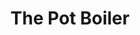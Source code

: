 ---
title: The Pot Boiler
year: 1923
opening_date: 1923-12-16
closing_date: 
layout: productions
featured_image: 
image_caption:
image_credit:
playbill:
category:
Theatre: Theatre Jacksonville
cast:
  Mr. Ruler: Carl Bohenberger
  Mrs. Pencil: Dore' Beauchamp-Nobbs
  Miss Ivory: Kathryn FitzSimmons
  Woulby: Kingston Newman
  Mr. Inkwell: Philip Devlin
  Thomas Pinikles, Sud: Philip S. May
  Mr. Ivory: Ted Silber
crew:
  Director: Birsa Shepard
  First Stage Hand: Cecil Batchelder
  Stage Setting Assistant 1: Charlotte Bowden Perry
  Stage Settings: Dick Grether
  Props: Helen Mullikin
  Stage Setting Assistant 2: James Spencer
  Second Stage Hand: Wm. Rodeheaver
understudies: 
orchestra:
external_links:
---